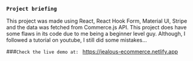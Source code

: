 ### `Project briefing`
This project was made using React, React Hook Form, Material UI, Stripe and the data was fetched from Commerce.js API.
This project does have some flaws in its code due to me being a beginner level guy. Although, I followed a tutorial on youtube, I still did some mistakes...


###`Check the live demo at: `
https://jealous-ecommerce.netlify.app 
